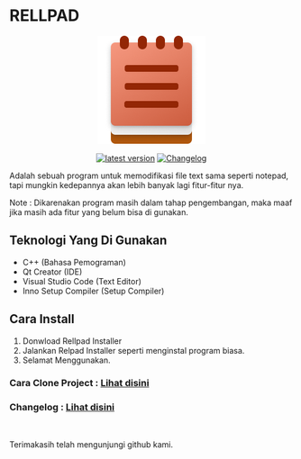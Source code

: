 # RELLPAD

<center>

![](Assets/RellPad.png)

[![latest version](https://img.shields.io/badge/Latest%20version-1.0.0--INDEV-critical)](https://github.com/AerellDev/RellPad/releases/tag/1.0.0-Indev)
[![Changelog](https://img.shields.io/badge/RellPad-Changelog-brightgreen)](https://github.com/AerellDev/RellPad/blob/master/CHANGELOG.md)

</center>

Adalah sebuah program untuk memodifikasi file text sama seperti notepad, tapi mungkin kedepannya akan lebih banyak lagi fitur-fitur nya.

Note : Dikarenakan program masih dalam tahap pengembangan, maka maaf jika masih ada fitur yang belum bisa di gunakan.

## Teknologi Yang Di Gunakan
- C++ (Bahasa Pemograman)
- Qt Creator (IDE)
- Visual Studio Code (Text Editor)
- Inno Setup Compiler (Setup Compiler)

## Cara Install
1. Donwload Rellpad Installer
2. Jalankan Relpad Installer seperti menginstal program biasa.
3. Selamat Menggunakan.

### Cara Clone Project : [Lihat disini](https://github.com/AerellDev/RellPad/blob/master/Doc/Cara%20Clone%20Project.md)

### Changelog : [Lihat disini](https://github.com/AerellDev/RellPad/blob/master/CHANGELOG.md)

<br>

Terimakasih telah mengunjungi github kami.